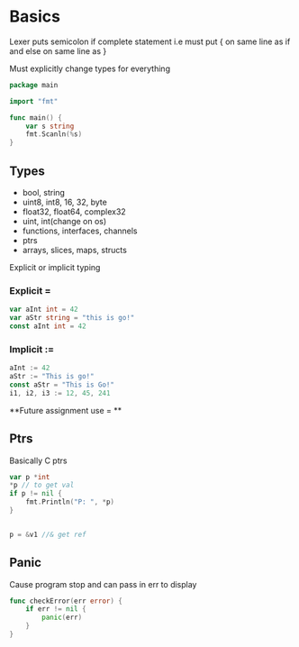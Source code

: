 # Basics

Lexer puts semicolon if complete statement i.e must put { on same line as if and else on same line as }

Must explicitly change types for everything

```go
package main 

import "fmt"

func main() {
    var s string
    fmt.Scanln(%s)
}
```

## Types

- bool, string
- uint8, int8, 16, 32, byte
- float32, float64, complex32
- uint, int(change on os)
- functions, interfaces, channels
- ptrs
- arrays, slices, maps, structs

Explicit or implicit typing

### Explicit =

```go
var aInt int = 42
var aStr string = "this is go!"
const aInt int = 42
```

### Implicit :=

```go
aInt := 42
aStr := "This is go!"
const aStr = "This is Go!"
i1, i2, i3 := 12, 45, 241
```

**Future assignment use = **

## Ptrs

Basically C ptrs

```go
var p *int 
*p // to get val 
if p != nil {
    fmt.Println("P: ", *p)
}


p = &v1 //& get ref
```

## Panic

Cause program stop and can pass in err to display

```go
func checkError(err error) {
    if err != nil {
        panic(err) 
    }
}
```


